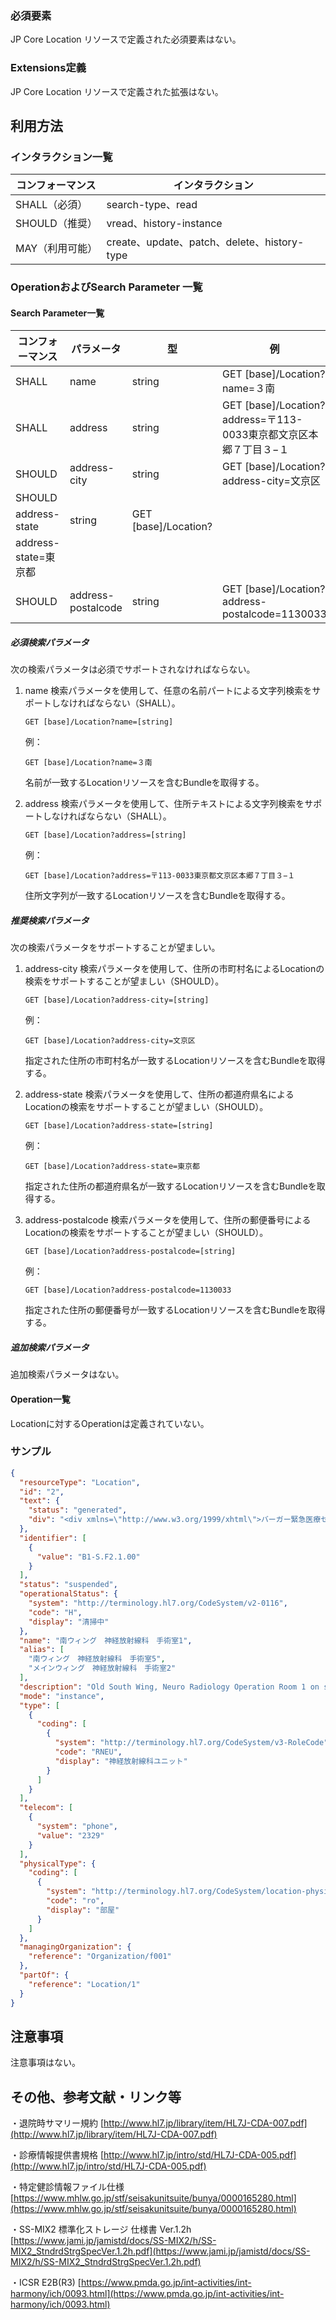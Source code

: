 
### 必須要素

JP Core Location リソースで定義された必須要素はない。



  

### Extensions定義

JP Core Location リソースで定義された拡張はない。

## 利用方法

### インタラクション一覧

| コンフォーマンス | インタラクション                            |
| ---------------- | ------------------------------------------- |
| SHALL（必須）    | search-type、read                           |
| SHOULD（推奨）   | vread、history-instance                     |
| MAY（利用可能）  | create、update、patch、delete、history-type |



### OperationおよびSearch Parameter 一覧


#### Search Parameter一覧


| コンフォーマンス | パラメータ    | 型     | 例                                                           |
| ---------------- | ------------- | ------ | ------------------------------------------------------------ |
| SHALL            | name    | string  | GET [base]/Location?name=３南 |
| SHALL            | address          | string | GET [base]/Location?address=〒113-0033東京都文京区本郷７丁目３−１                            |
| SHOULD           | address-city | string  | GET [base]/Location?address-city=文京区    |
| SHOULD           | 
address-state | string  | GET [base]/Location?
address-state=東京都    |
| SHOULD           | address-postalcode | string  | GET [base]/Location?address-postalcode=1130033    |





##### 必須検索パラメータ

次の検索パラメータは必須でサポートされなければならない。

1. name 検索パラメータを使用して、任意の名前パートによる文字列検索をサポートしなければならない（SHALL）。

   ```
   GET [base]/Location?name=[string]
   ```

   例：

   ```
   GET [base]/Location?name=３南
   ```

   名前が一致するLocationリソースを含むBundleを取得する。

   

2. address 検索パラメータを使用して、住所テキストによる文字列検索をサポートしなければならない（SHALL）。

   ```
   GET [base]/Location?address=[string]
   ```

   例：

   ```
   GET [base]/Location?address=〒113-0033東京都文京区本郷７丁目３−１
   ```

   住所文字列が一致するLocationリソースを含むBundleを取得する。

   

##### 推奨検索パラメータ

次の検索パラメータをサポートすることが望ましい。

1. address-city 検索パラメータを使用して、住所の市町村名によるLocationの検索をサポートすることが望ましい（SHOULD）。

   ```
   GET [base]/Location?address-city=[string]
   ```

   例：

   ```
   GET [base]/Location?address-city=文京区
   ```

   指定された住所の市町村名が一致するLocationリソースを含むBundleを取得する。


2. address-state 検索パラメータを使用して、住所の都道府県名によるLocationの検索をサポートすることが望ましい（SHOULD）。

   ```
   GET [base]/Location?address-state=[string]
   ```

   例：

   ```
   GET [base]/Location?address-state=東京都
   ```

   指定された住所の都道府県名が一致するLocationリソースを含むBundleを取得する。


3. address-postalcode 検索パラメータを使用して、住所の郵便番号によるLocationの検索をサポートすることが望ましい（SHOULD）。

   ```
   GET [base]/Location?address-postalcode=[string]
   ```

   例：

   ```
   GET [base]/Location?address-postalcode=1130033
   ```

   指定された住所の郵便番号が一致するLocationリソースを含むBundleを取得する。



##### 追加検索パラメータ 

追加検索パラメータはない。



#### Operation一覧

Locationに対するOperationは定義されていない。



### サンプル




```JSON
{
  "resourceType": "Location",
  "id": "2",
  "text": {
    "status": "generated",
    "div": "<div xmlns=\"http://www.w3.org/1999/xhtml\">バーガー緊急医療センター, 南ウィング, 2階, 神経放射線科　手術室　1</div>"
  },
  "identifier": [
    {
      "value": "B1-S.F2.1.00"
    }
  ],
  "status": "suspended",
  "operationalStatus": {
    "system": "http://terminology.hl7.org/CodeSystem/v2-0116",
    "code": "H",
    "display": "清掃中"
  },
  "name": "南ウィング　神経放射線科　手術室1",
  "alias": [
    "南ウィング　神経放射線科　手術室5",
    "メインウィング　神経放射線科　手術室2"
  ],
  "description": "Old South Wing, Neuro Radiology Operation Room 1 on second floor",
  "mode": "instance",
  "type": [
    {
      "coding": [
        {
          "system": "http://terminology.hl7.org/CodeSystem/v3-RoleCode",
          "code": "RNEU",
          "display": "神経放射線科ユニット"
        }
      ]
    }
  ],
  "telecom": [
    {
      "system": "phone",
      "value": "2329"
    }
  ],
  "physicalType": {
    "coding": [
      {
        "system": "http://terminology.hl7.org/CodeSystem/location-physical-type",
        "code": "ro",
        "display": "部屋"
      }
    ]
  },
  "managingOrganization": {
    "reference": "Organization/f001"
  },
  "partOf": {
    "reference": "Location/1"
  }
}

```



## 注意事項


注意事項はない。






## その他、参考文献・リンク等

・退院時サマリー規約
[http://www.hl7.jp/library/item/HL7J-CDA-007.pdf](http://www.hl7.jp/library/item/HL7J-CDA-007.pdf)

・診療情報提供書規格
[http://www.hl7.jp/intro/std/HL7J-CDA-005.pdf](http://www.hl7.jp/intro/std/HL7J-CDA-005.pdf)

・特定健診情報ファイル仕様
[https://www.mhlw.go.jp/stf/seisakunitsuite/bunya/0000165280.html](https://www.mhlw.go.jp/stf/seisakunitsuite/bunya/0000165280.html)

・SS-MIX2 標準化ストレージ 仕様書 Ver.1.2h
[https://www.jami.jp/jamistd/docs/SS-MIX2/h/SS-MIX2_StndrdStrgSpecVer.1.2h.pdf](https://www.jami.jp/jamistd/docs/SS-MIX2/h/SS-MIX2_StndrdStrgSpecVer.1.2h.pdf)

・ICSR E2B(R3)
[https://www.pmda.go.jp/int-activities/int-harmony/ich/0093.html](https://www.pmda.go.jp/int-activities/int-harmony/ich/0093.html)



